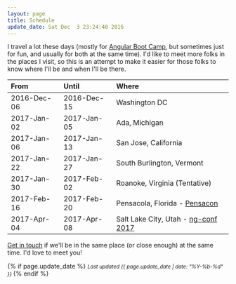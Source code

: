 ```yaml
---
layout: page
title: Schedule
update_date: Sat Dec  3 23:24:40 2016
---
```


I travel a lot these days (mostly for [Angular Boot Camp](http://angularbootcamp.com/), but sometimes just for fun, and usually for both at the same time). I'd like to meet more folks in the places I visit, so this is an attempt to make it easier for those folks to know where I'll be and when I'll be there.

| From        | Until       | Where
|:------------|:------------|:-
| 2016-Dec-06 | 2016-Dec-15 | Washington DC
| 2017-Jan-02 | 2017-Jan-05 | Ada, Michigan
| 2017-Jan-06 | 2017-Jan-13 | San Jose, California
| 2017-Jan-22 | 2017-Jan-27 | South Burlington, Vermont
| 2017-Jan-30 | 2017-Feb-02 | Roanoke, Virginia (Tentative)
| 2017-Feb-16 | 2017-Feb-20 | Pensacola, Florida - [Pensacon](http://pensacon.com/)
| 2017-Apr-04 | 2017-Apr-08 | Salt Lake City, Utah - [ng-conf 2017](https://ng-conf.org)

[Get in touch](/contact/) if we'll be in the same place (or close enough) at the same time. I'd love to meet you!


{% if page.update_date %}
  <small>
    *Last updated {{ page.update_date | date: "%Y-%b-%d" }}*
  </small>
{% endif %}
